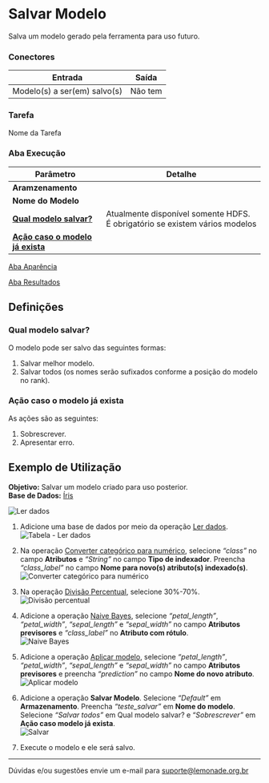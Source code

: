 # Salvar Modelo

Salva um modelo gerado pela ferramenta para uso futuro.

### Conectores
| Entrada | Saída |
| --- | --- |
| Modelo(s) a ser(em) salvo(s) | Não tem |

### Tarefa
Nome da Tarefa

### Aba Execução
| Parâmetro | Detalhe |
| --- | --- |
| **Aramzenamento** |  |
| **Nome do Modelo** |  |
| **[Qual modelo salvar?]** | Atualmente disponível somente HDFS. É obrigatório se existem vários modelos |
| **[Ação caso o modelo já exista]** |  |

[Aba Aparência][1]

[Aba Resultados][2]


## Definições
### Qual modelo salvar?
O modelo pode ser salvo das seguintes formas:
1. Salvar melhor modelo.
2. Salvar todos (os nomes serão sufixados conforme a posição do modelo no rank).

### Ação caso o modelo já exista
As ações são as seguintes:
1. Sobrescrever.
2. Apresentar erro.


## Exemplo de Utilização
**Objetivo:** Salvar um modelo criado para uso posterior.\
**Base de Dados:** [Íris][3]
	
![Ler dados](/img/spark/entrada_e_saida/salvar_modelo/image6.png)

1. Adicione uma base de dados por meio da operação [Ler dados][4]. \
	![Tabela - Ler dados](/img/spark/entrada_e_saida/salvar_modelo/image3.png)

2. Na operação [Converter categórico para numérico][5], selecione *“class”* no campo **Atributos** e *“String”* no campo **Tipo de indexador**. Preencha *“class_label”* no campo **Nome para novo(s) atributo(s) indexado(s)**.\
	![Converter categórico para numérico](/img/spark/entrada_e_saida/salvar_modelo/image2.png)

3. Na operação [Divisão Percentual][6], selecione 30%-70%.\
	![Divisão percentual](/img/spark/entrada_e_saida/salvar_modelo/image4.png)

4. Adicione a operação [Naive Bayes][7], selecione *“petal_length”*, *“petal_width”*, *“sepal_length”* e *“sepal_width”* no campo **Atributos previsores** e *“class_label”* no **Atributo com rótulo**.\
	![Naive Bayes](/img/spark/entrada_e_saida/salvar_modelo/image1.png)

5. Adicione a operação [Aplicar modelo][8], selecione *“petal_length”*, *“petal_width”*, *“sepal_length”* e *“sepal_width”* no campo **Atributos previsores** e preencha *“prediction”* no campo **Nome do novo atributo**. \
	![Aplicar modelo](/img/spark/entrada_e_saida/salvar_modelo/image7.png)


6. Adicione a operação **Salvar Modelo**. Selecione *“Default”* em **Armazenamento**. Preencha *“teste_salvar”* em **Nome do modelo**. Selecione *“Salvar todos”* em Qual modelo salvar? e “*Sobrescrever”* em **Ação caso modelo já exista**.\
	![Salvar](/img/spark/entrada_e_saida/salvar_modelo/image5.png)

7. Execute o modelo e ele será salvo.

-----

Dúvidas e/ou sugestões envie um e-mail para suporte@lemonade.org.br

[Qual modelo salvar?]: #qual-modelo-salvar
[Ação caso o modelo já exista]: #acao-caso-o-modelo-ja-exista
[1]: /pt-br/spark/documentacao-geral/aba-aparencia.html
[2]: /pt-br/spark/documentacao-geral/aba-resultados.html
[3]: /pt-br/spark/base-de-dados/#iris
[4]: /pt-br/spark/entrada-e-saida/ler-dados.html
[5]: /pt-br/spark/pre-processamento-de-dados/representacao-de-atributos-converter-categorico-para-numerico.html
[6]: /pt-br/spark/pre-processamento-de-dados/amostragem-divisao-percentual.html
[7]: /pt-br/spark/aprendizado-de-maquina/classificacao-naive-bayes.html
[8]: /pt-br/spark/modelo-e-avaliacao/aplicar-modelo.html